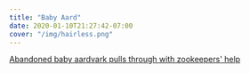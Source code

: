 ```yaml
---
title: "Baby Aard"
date: 2020-01-10T21:27:42-07:00
cover: "/img/hairless.png"
---
```

[Abandoned baby aardvark pulls through with zookeepers' help](https://www.mnn.com/earth-matters/animals/stories/abandoned-baby-aardvark-pulls-through-with-zookeepers-help)
